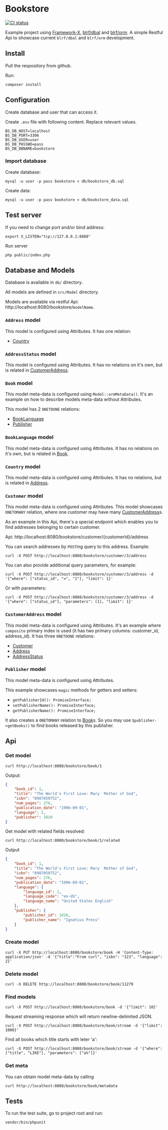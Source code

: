# Bookstore

[![CI status](https://github.com/dmarkic/orm-bookstore-example/actions/workflows/ci.yml/badge.svg)](https://github.com/dmarkic/orm-bookstore-example/actions)

Example project using [Framework-X](https://github.com/clue/framework-x/), [blrf/dbal](https://github.com/dmarkic/dbal) and [blrf/orm](https://github.com/dmarkic/orm).
A simple Restful Api to showcase current `blrf/dbal` and `blrf/orm` development.

## Install

Pull the respository from github.

Run:

```
composer install
```

## Configuration

Create database and user that can access it.

Create `.env` file with following content. Replace relevant values.

```
BS_DB_HOST=localhost
BS_DB_PORT=3306
BS_DB_USER=user
BS_DB_PASSWD=pass
BS_DB_DBNAME=bookstore
```

### Import database

Create database:

```
mysql -u user -p pass bookstore < db/bookstore_db.sql
```

Create data:

```
mysql -u user -p pass bookstore < db/bookstore_data.sql
```

## Test server

If you need to change port and/or bind address:

```
export X_LISTEN="tcp://127.0.0.1:8888"
```

Run server

```
php public/index.php
```

## Database and Models

Database is available in `db/` directory.

All models are defined in `src/Model` directory.

Models are available via restful Api: http://localhost:8080/bookstore/`modelName`.

### `Address` model

This model is configured using Attributes. It has one relation:

- [Country](#country-model)

### `AddressStatus` model

This model is configured using Attributes. It has no relations on it's own, but is related in [CustomerAddress](#customeraddress-model).

### `Book` model

This model meta-data is configured using `Model::ormMetaData()`. It's an example on how to describe models meta-data without Attributes.

This model has 2 `ONETOONE` relations:

- [BookLanguage](#booklanguage-model)
- [Publisher](#publisher-model)

### `BookLanguage` model

This model meta-data is configured using Attributes. It has no relations on it's own, but is related in [Book](#book-model).

### `Country` model

This model meta-data is configured using Attributes. It has no relations, but is related in [Address](#address-model).

### `Customer` model

This model meta-data is configured using Attributes. This model showcases `ONETOMANY` relation, where one customer may have many [CustomerAddress](#address-model)s.

As an example in this Api, there's a special endpoint which enables you to find addresses belonging to certain customer.

Api: http://localhost:8080/bookstore/customer/{customerId}/address

You can search addresses by `POST`ing query to this address. Example:

```
curl -X POST http://localhost:8080/bookstore/customer/3/address 
```

You can also provide additional query parameters, for example:

```
curl -X POST http://localhost:8080/bookstore/customer/3/address -d '{"where": ["status_id", "=", "1"], "limit": 1}'
```

Or with parameters:

```
curl -X POST http://localhost:8080/bookstore/customer/3/address -d '{"where": ["status_id"], "parameters": [1], "limit": 1}'
```

### `CustomerAddress` model

This model meta-data is configured using Attributes. It's an example where `composite` primary index is used (it has two primary columns: customer_id, address_id).
It has three `ONETOONE` relations:

- [Customer](#customer-model)
- [Address](#address-model)
- [AddressStatus](#addressstatus-model)

### `Publisher` model

This model meta-data is configured using Attributes.

This example showcases `magic` methods for getters and setters:

- `getPublisherId(): PromiseInterface;`
- `setPublisherName(): PromiseInterface;`
- `getPublisherName(): PromiseInterface;`

It also creates a `ONETOMANY` relation to [Book](#book-model)s. So you may use `$publisher->getBooks()` to find books released by this publisher.

## Api

### Get model

```
curl http://localhost:8080/bookstore/book/1
```

Output:

```json
{
    "book_id": 1,
    "title": "The World's First Love: Mary  Mother of God",
    "isbn": "8987059752",
    "num_pages": 276,
    "publication_date": "1996-09-01",
    "language": 2,
    "publisher": 1010
}
```

Get model with related fields resolved:

```
curl http://localhost:8080/bookstore/book/1/related
```

Output

```json
{
    "book_id": 1,
    "title": "The World's First Love: Mary  Mother of God",
    "isbn": "8987059752",
    "num_pages": 276,
    "publication_date": "1996-09-01",
    "language": {
        "language_id": 2,
        "language_code": "en-US",
        "language_name": "United States English"
    },
    "publisher": {
        "publisher_id": 1010,
        "publisher_name": "Ignatius Press"
    }
}
```

### Create model

```
curl -X PUT http://localhost:8080/bookstore/book -H 'Content-Type: application/json' -d '{"title":"From curl", "isbn": "123", "language": 2}'
```

### Delete model

```
curl -X DELETE http://localhost:8080/bookstore/book/11279
```

### Find models


```
curl -X POST http://localhost:8080/bookstore/book -d '{"limit": 10}'
```

Request streaming response which will return newline-delimited JSON.

```
curl -X POST http://localhost:8080/bookstore/book/stream -d '{"limit": 1000}'
```

Find all books which title starts with leter 'a':

```
curl -X POST http://localhost:8080/bookstore/book/stream -d '{"where": ["title", "LIKE"], "parameters": ["a%"]}'
```

### Get meta

You can obtain model meta-data by calling

```
curl http://localhost:8080/bookstore/book/metadata
```

## Tests

To run the test suite, go to project root and run:

```
vendor/bin/phpunit
```